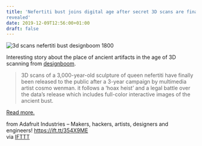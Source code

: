 ```yaml
---
title: 'Nefertiti bust joins digital age after secret 3D scans are finally
revealed'
date: 2019-12-09T12:56:00+01:00
draft: false
---
```


![3d scans nefertiti bust designboom 1800](https://cdn-blog.adafruit.com/uploads/2019/12/3d-scans-nefertiti-bust-designboom-1800.jpg "3d-scans-nefertiti-bust-designboom-1800.jpg")

Interesting story about the place of ancient artifacts in the age of 3D scanning from [designboom](https://www.designboom.com/technology/3d-scans-nefertiti-bust-12-02-2019/).

> 3D scans of a 3,000-year-old sculpture of queen nefertiti have finally been released to the public after a 3-year campaign by multimedia artist cosmo wenman. it follows a ‘hoax heist’ and a legal battle over the data’s release which includes full-color interactive images of the ancient bust.

[Read more.](https://www.designboom.com/technology/3d-scans-nefertiti-bust-12-02-2019/)

  
  
from Adafruit Industries – Makers, hackers, artists, designers and engineers! https://ift.tt/354X9ME  
via [IFTTT](https://ifttt.com/?ref=da&site=blogger)